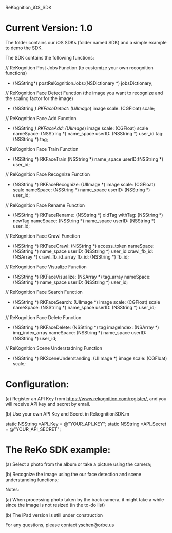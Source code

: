 ReKognition_iOS_SDK

Current Version: 1.0
===============================

The folder contains our iOS SDKs (folder named SDK) and a simple example to demo the SDK.

The SDK contains the following functions:

// ReKognition Post Jobs Function (to customize your own recognition functions)
+ (NSString*) postReKognitionJobs:(NSDictionary *) jobsDictionary;

// ReKognition Face Detect Function (the image you want to recognize and the scaling factor for the image)
+ (NSString *) RKFaceDetect: (UIImage*) image
                      scale: (CGFloat) scale;

// ReKognition Face Add Function
+ (NSString *) RKFaceAdd: (UIImage*) image
                   scale: (CGFloat) scale
               nameSpace: (NSString *) name_space
                  userID: (NSString *) user_id
                     tag: (NSString *) tag;

// ReKognition Face Train Function
+ (NSString *) RKFaceTrain:(NSString *) name_space
                    userID:(NSString *) user_id;

// ReKognition Face Recognize Function
+ (NSString *) RKFaceRecognize: (UIImage *) image
                         scale: (CGFloat) scale
                     nameSpace: (NSString *) name_space
                        userID: (NSString *) user_id;

// ReKognition Face Rename Function
+ (NSString *) RKFaceRename: (NSString *) oldTag
                    withTag: (NSString *) newTag
                  nameSpace: (NSString *) name_space
                     userID: (NSString *) user_id;

// ReKognition Face Crawl Function
+ (NSString *) RKFaceCrawl: (NSString *) access_token
                 nameSpace: (NSString *) name_space
                    userID: (NSString *) user_id
               crawl_fb_id: (NSArray *) crawl_fb_id_array
                     fb_id: (NSString *) fb_id;

// ReKognition Face Visualize Function
+ (NSString *) RKFaceVisualize: (NSArray *) tag_array
                     nameSpace: (NSString *) name_space
                        userID: (NSString *) user_id;

// ReKognition Face Search Function
+ (NSString *) RKFaceSearch: (UIImage *) image
                      scale: (CGFloat) scale
                  nameSpace: (NSString *) name_space
                     userID: (NSString *) user_id;

// ReKognition Face Delete Function
+ (NSString *) RKFaceDelete: (NSString *) tag
                 imageIndex: (NSArray *) img_index_array
                  nameSpace: (NSString *) name_space
                     userID: (NSString *) user_id;

// ReKognition Scene Understadning Function
+ (NSString *) RKSceneUnderstanding: (UIImage *) image
                              scale: (CGFloat) scale;


Configuration:
===============================

(a) Register an API Key from https://www.rekognition.com/register/, and you will receive API key and secret by email.

(b) Use your own API Key and Secret in RekognitionSDK.m
   
static NSString *API_Key = @"YOUR_API_KEY";
static NSString *API_Secret = @"YOUR_API_SECRET";

                              
The ReKo SDK example: 
===============================

(a) Select a photo from the album or take a picture using the camera; 

(b) Recognize the image using the our face detection and scene understanding functions;

Notes: 

(a) When processing photo taken by the back camera, it might take a while since the image is not resized (in the to-do list)

(b) The iPad version is still under construction

For any questions, please contact yschen@orbe.us
